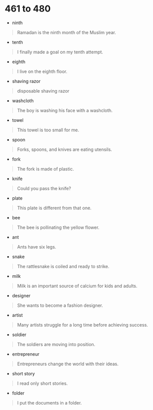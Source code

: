 # 461 to 480
- ninth
> Ramadan is the ninth month of the Muslim year.
- tenth
> I finally made a goal on my tenth attempt.
- eighth
> I live on the eighth floor.
- shaving razor
> disposable shaving razor
- washcloth
> The boy is washing his face with a washcloth.
- towel
> This towel is too small for me.
- spoon
> Forks, spoons, and knives are eating utensils.
- fork
> The fork is made of plastic.
- knife
> Could you pass the knife?
- plate
> This plate is different from that one.
- bee
> The bee is pollinating the yellow flower.
- ant
> Ants have six legs.
- snake
> The rattlesnake is coiled and ready to strike.
- milk
> Milk is an important source of calcium for kids and adults.
- designer
> She wants to become a fashion designer.
- artist
> Many artists struggle for a long time before achieving success.
- soldier
> The soldiers are moving into position.
- entrepreneur
> Entrepreneurs change the world with their ideas.
- short story
> I read only short stories.
- folder
> I put the documents in a folder.
